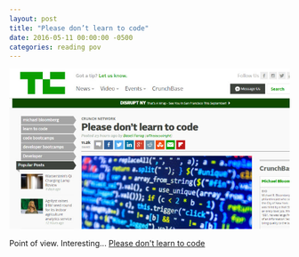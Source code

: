 ```yaml
---
layout: post
title: "Please don’t learn to code"
date: 2016-05-11 00:00:00 -0500
categories: reading pov
---
```

![alt text](/assets/dont_learn_to_code.png "Please don’t learn to code") <br>

Point of view. Interesting... [Please don't learn to code](https://techcrunch.com/2016/05/10/please-dont-learn-to-code/ "Please don’t learn to code")

